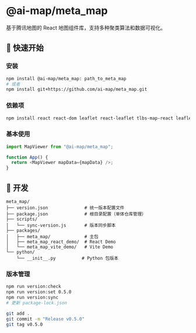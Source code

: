# @ai-map/meta_map

基于腾讯地图的 React 地图组件库，支持多种聚类算法和数据可视化。

## 🚀 快速开始

### 安装

```bash
npm install @ai-map/meta_map: path_to_meta_map
# 或者
npm install git+https://github.com/ai-map/meta_map.git
```

### 依赖项

```bash
npm install react react-dom leaflet react-leaflet tlbs-map-react leaflet.markercluster
```

### 基本使用

```javascript
import MapViewer from "@ai-map/meta_map";

function App() {
  return <MapViewer mapData={mapData} />;
}
```

## 🔧 开发

```
meta_map/
├── version.json              # 统一版本配置文件
├── package.json              # 根目录配置（单体仓库管理）
├── scripts/
│   └── sync-version.js       # 版本同步脚本
├── packages/
│   ├── meta_map/             # 主包
│   ├── meta_map_react_demo/  # React Demo
│   └── meta_map_vite_demo/   # Vite Demo
└── python/
    └── __init__.py          # Python 包版本
```

### 版本管理
```bash
npm run version:check
npm run version:set 0.5.0
npm run version:sync
# 更新 package-lock.json

git add .
git commit -m "Release v0.5.0"
git tag v0.5.0
```
